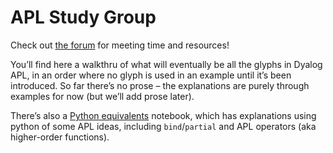 APL Study Group
================

<!-- WARNING: THIS FILE WAS AUTOGENERATED! DO NOT EDIT! -->

Check out [the
forum](https://forums.fast.ai/t/apl-array-programming/97188) for meeting
time and resources!

You’ll find here a walkthru of what will eventually be all the glyphs in
Dyalog APL, in an order where no glyph is used in an example until it’s
been introduced. So far there’s no prose – the explanations are purely
through examples for now (but we’ll add prose later).

There’s also a [Python equivalents](python.ipynb) notebook, which has
explanations using python of some APL ideas, including `bind`/`partial`
and APL operators (aka higher-order functions).
